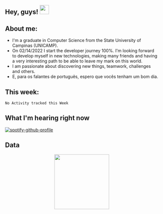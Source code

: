 ## Hey, guys! <img src="https://raw.githubusercontent.com/MartinHeinz/MartinHeinz/master/wave.gif" width="30px">

## About me:

<ul>
  <li>I'm a graduate in Computer Science from the State University of Campinas (UNICAMP).</li>
  <li> On 02/14/2022 I start the developer journey 100%. I'm looking forward to develop myself in new technologies, making many friends and having a very interesting path to be able to leave my mark on this world.</li>
  <li> I am passionate about discovering new things, teamwork, challenges and others.</li>
  <li> E, para os falantes de portuguẽs, espero que vocês tenham um bom dia.</li>
</ul>

## This week:
<!--START_SECTION:waka-->
```text
No Activity tracked this Week
```
<!--END_SECTION:waka-->

## What I'm hearing right now
[![spotify-github-profile](https://spotify-github-profile.vercel.app/api/view?uid=joaogfp07&cover_image=true&theme=natemoo-re&bar_color=53b14f&bar_color_cover=false)](https://github.com/kittinan/spotify-github-profile) <!--https://github.com/kittinan/spotify-github-profile****--> 

## Data
<p align="center">
  <img height="180em" src="https://github-readme-stats.vercel.app/api?username=jgfpedra&show_icons=true&hide_border=true&&count_private=true&include_all_commits=true" />
</p>
